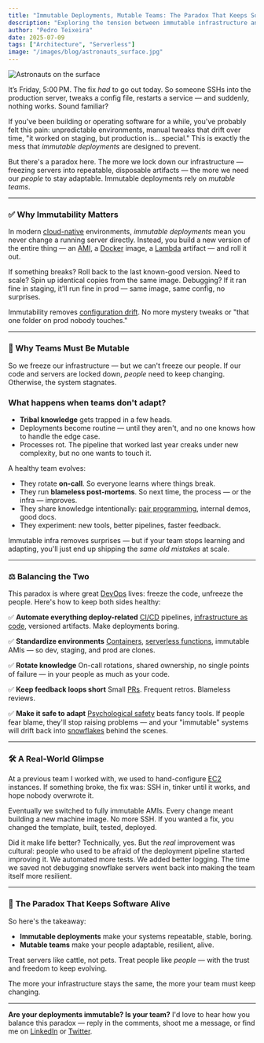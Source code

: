 ```yaml
---
title: "Immutable Deployments, Mutable Teams: The Paradox That Keeps Software Alive"
description: "Exploring the tension between immutable infrastructure and the need for adaptable teams in modern software development, and why both are essential for sustainable software delivery."
author: "Pedro Teixeira"
date: 2025-07-09
tags: ["Architecture", "Serverless"]
image: "/images/blog/astronauts_surface.jpg"
---
```


![Astronauts on the surface](/images/blog/astronauts_surface.jpg)

It’s Friday, 5:00 PM. The fix _had_ to go out today. So someone SSHs into the production server, tweaks a config file, restarts a service — and suddenly, nothing works. Sound familiar?

If you've been building or operating software for a while, you've probably felt this pain: unpredictable environments, manual tweaks that drift over time, "it worked on staging, but production is… special." This is exactly the mess that _immutable deployments_ are designed to prevent.

But there's a paradox here. The more we lock down our infrastructure — freezing servers into repeatable, disposable artifacts — the more we need our _people_ to stay adaptable. Immutable deployments rely on _mutable teams_.

---

### ✅ Why Immutability Matters

In modern [cloud-native](https://en.wikipedia.org/wiki/Cloud_native_computing) environments, _immutable deployments_ mean you never change a running server directly. Instead, you build a new version of the entire thing — an [AMI](https://docs.aws.amazon.com/AWSEC2/latest/UserGuide/AMIs.html), a [Docker](https://www.docker.com/) image, a [Lambda](https://aws.amazon.com/lambda/) artifact — and roll it out.

If something breaks? Roll back to the last known-good version.
Need to scale? Spin up identical copies from the same image.
Debugging? If it ran fine in staging, it'll run fine in prod — same image, same config, no surprises.

Immutability removes [configuration drift](https://en.wikipedia.org/wiki/Configuration_drift). No more mystery tweaks or "that one folder on prod nobody touches."

---

### 🔄 Why Teams Must Be Mutable

So we freeze our infrastructure — but we can't freeze our people. If our code and servers are locked down, _people_ need to keep changing. Otherwise, the system stagnates.

### What happens when teams don't adapt?

- **Tribal knowledge** gets trapped in a few heads.
- Deployments become routine — until they aren't, and no one knows how to handle the edge case.
- Processes rot. The pipeline that worked last year creaks under new complexity, but no one wants to touch it.

A healthy team evolves:

- They rotate **on-call**. So everyone learns where things break.
- They run **blameless post-mortems**. So next time, the process — or the infra — improves.
- They share knowledge intentionally: [pair programming](https://en.wikipedia.org/wiki/Pair_programming), internal demos, good docs.
- They experiment: new tools, better pipelines, faster feedback.

Immutable infra removes surprises — but if your team stops learning and adapting, you'll just end up shipping the _same old mistakes_ at scale.

---

### ⚖️ **Balancing the Two**

This paradox is where great [DevOps](https://en.wikipedia.org/wiki/DevOps) lives: freeze the code, unfreeze the people.
Here's how to keep both sides healthy:

✅ **Automate everything deploy-related**
[CI/CD](https://en.wikipedia.org/wiki/CI/CD) pipelines, [infrastructure as code](https://en.wikipedia.org/wiki/Infrastructure_as_code), versioned artifacts. Make deployments boring.

✅ **Standardize environments**
[Containers](https://www.docker.com/resources/what-container), [serverless functions](https://en.wikipedia.org/wiki/Serverless_computing), immutable AMIs — so dev, staging, and prod are clones.

✅ **Rotate knowledge**
On-call rotations, shared ownership, no single points of failure — in your people as much as your code.

✅ **Keep feedback loops short**
Small [PRs](https://docs.github.com/en/pull-requests). Frequent retros. Blameless reviews.

✅ **Make it safe to adapt**
[Psychological safety](https://en.wikipedia.org/wiki/Psychological_safety) beats fancy tools. If people fear blame, they'll stop raising problems — and your "immutable" systems will drift back into [snowflakes](https://en.wikipedia.org/wiki/Snowflake_server) behind the scenes.

---

### 🛠️ **A Real-World Glimpse**

At a previous team I worked with, we used to hand-configure [EC2](https://aws.amazon.com/ec2/) instances. If something broke, the fix was: SSH in, tinker until it works, and hope nobody overwrote it.

Eventually we switched to fully immutable AMIs. Every change meant building a new machine image. No more SSH. If you wanted a fix, you changed the template, built, tested, deployed.

Did it make life better? Technically, yes. But the _real_ improvement was cultural: people who used to be afraid of the deployment pipeline started improving it. We automated more tests. We added better logging. The time we saved not debugging snowflake servers went back into making the team itself more resilient.

---

### 🔑 **The Paradox That Keeps Software Alive**

So here's the takeaway:

- **Immutable deployments** make your systems repeatable, stable, boring.
- **Mutable teams** make your people adaptable, resilient, alive.

Treat servers like cattle, not pets. Treat people like _people_ — with the trust and freedom to keep evolving.

The more your infrastructure stays the same, the more your team must keep changing.

---

**Are your deployments immutable? Is your team?**
I'd love to hear how you balance this paradox — reply in the comments, shoot me a message, or find me on [LinkedIn](https://linkedin.com/in/pedroteixeira) or [Twitter](https://x.com/pgte).
